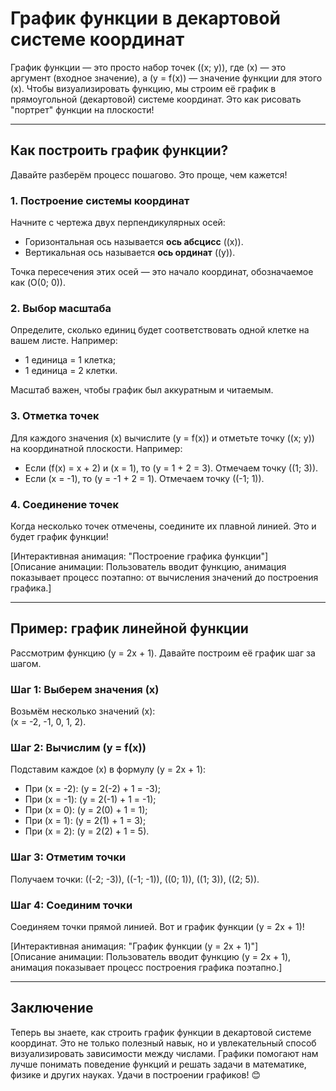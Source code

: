 # График функции в декартовой системе координат

График функции — это просто набор точек \((x; y)\), где \(x\) — это аргумент (входное значение), а \(y = f(x)\) — значение функции для этого \(x\). Чтобы визуализировать функцию, мы строим её график в прямоугольной (декартовой) системе координат. Это как рисовать "портрет" функции на плоскости!

---

## Как построить график функции?

Давайте разберём процесс пошагово. Это проще, чем кажется!

### 1. **Построение системы координат**
Начните с чертежа двух перпендикулярных осей:
- Горизонтальная ось называется **ось абсцисс** (\(x\)).
- Вертикальная ось называется **ось ординат** (\(y\)).

Точка пересечения этих осей — это начало координат, обозначаемое как \(O(0; 0)\).

### 2. **Выбор масштаба**
Определите, сколько единиц будет соответствовать одной клетке на вашем листе. Например:
- 1 единица = 1 клетка;
- 1 единица = 2 клетки.

Масштаб важен, чтобы график был аккуратным и читаемым.

### 3. **Отметка точек**
Для каждого значения \(x\) вычислите \(y = f(x)\) и отметьте точку \((x; y)\) на координатной плоскости. Например:
- Если \(f(x) = x + 2\) и \(x = 1\), то \(y = 1 + 2 = 3\). Отмечаем точку \((1; 3)\).
- Если \(x = -1\), то \(y = -1 + 2 = 1\). Отмечаем точку \((-1; 1)\).

### 4. **Соединение точек**
Когда несколько точек отмечены, соедините их плавной линией. Это и будет график функции!

[Интерактивная анимация: "Построение графика функции"]  
[Описание анимации: Пользователь вводит функцию, анимация показывает процесс поэтапно: от вычисления значений до построения графика.]

---

## Пример: график линейной функции

Рассмотрим функцию \(y = 2x + 1\). Давайте построим её график шаг за шагом.

### Шаг 1: Выберем значения \(x\)
Возьмём несколько значений \(x\):  
\(x = -2, -1, 0, 1, 2\).

### Шаг 2: Вычислим \(y = f(x)\)
Подставим каждое \(x\) в формулу \(y = 2x + 1\):
- При \(x = -2\): \(y = 2(-2) + 1 = -3\);
- При \(x = -1\): \(y = 2(-1) + 1 = -1\);
- При \(x = 0\): \(y = 2(0) + 1 = 1\);
- При \(x = 1\): \(y = 2(1) + 1 = 3\);
- При \(x = 2\): \(y = 2(2) + 1 = 5\).

### Шаг 3: Отметим точки
Получаем точки:
\((-2; -3)\), \((-1; -1)\), \((0; 1)\), \((1; 3)\), \((2; 5)\).

### Шаг 4: Соединим точки
Соединяем точки прямой линией. Вот и график функции \(y = 2x + 1\)!  

[Интерактивная анимация: "График функции \(y = 2x + 1\)"]  
[Описание анимации: Пользователь вводит функцию \(y = 2x + 1\), анимация показывает процесс построения графика поэтапно.]

---

## Заключение

Теперь вы знаете, как строить график функции в декартовой системе координат. Это не только полезный навык, но и увлекательный способ визуализировать зависимости между числами. Графики помогают нам лучше понимать поведение функций и решать задачи в математике, физике и других науках. Удачи в построении графиков! 😊
